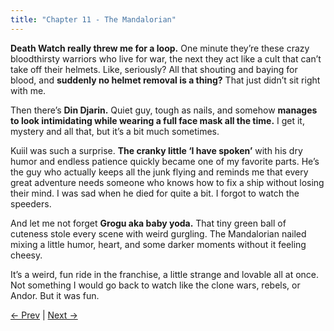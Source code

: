 ```yaml
---
title: "Chapter 11 - The Mandalorian"
---
```


**Death Watch really threw me for a loop.** One minute they’re these crazy bloodthirsty warriors who live for war, the next they act like a cult that can’t take off their helmets. Like, seriously? All that shouting and baying for blood, and **suddenly no helmet removal is a thing?** That just didn’t sit right with me.

Then there’s **Din Djarin.** Quiet guy, tough as nails, and somehow **manages to look intimidating while wearing a full face mask all the time.** I get it, mystery and all that, but it’s a bit much sometimes.

Kuiil was such a surprise. **The cranky little ‘I have spoken’** with his dry humor and endless patience quickly became one of my favorite parts. He’s the guy who actually keeps all the junk flying and reminds me that every great adventure needs someone who knows how to fix a ship without losing their mind. I was sad when he died for quite a bit. I forgot to watch the speeders.

And let me not forget **Grogu aka baby yoda.** That tiny green ball of cuteness stole every scene with weird gurgling. The Mandalorian nailed mixing a little humor, heart, and some darker moments without it feeling cheesy.

It’s a weird, fun ride in the franchise, a little strange and lovable all at once. Not something I would go back to watch like the clone wars, rebels, or Andor. But it was fun.

[← Prev](Chapter%2010%20-%20Original%20Trilogy) | [Next →](Chapter%2012%20-%20Boba%20Fett)